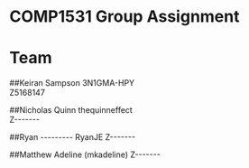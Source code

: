 # COMP1531 Group Assignment

# Team

##Keiran Sampson	3N1GMA-HPY 		
Z5168147		

##Nicholas Quinn	thequinneffect		
Z-------		

##Ryan ---------	RyanJE
Z-------		

##Matthew Adeline	(mkadeline)	
Z-------		
